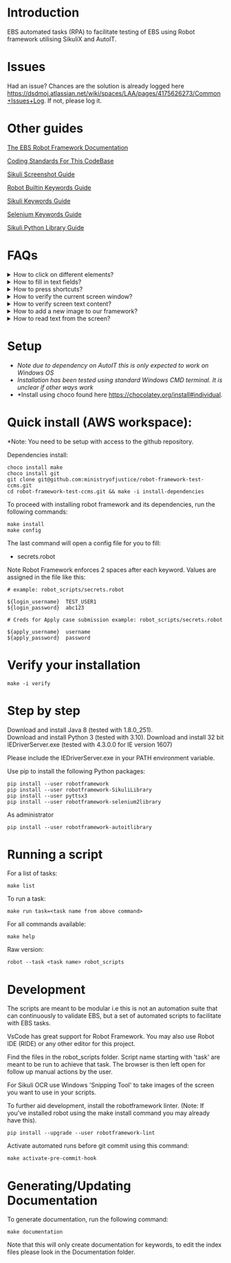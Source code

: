 Introduction
====

EBS automated tasks (RPA) to facilitate testing of EBS using Robot framework utilising SikuliX and AutoIT.

Issues
====

Had an issue? Chances are the solution is already logged here https://dsdmoj.atlassian.net/wiki/spaces/LAA/pages/4175626273/Common+Issues+Log. If not, please log it.

Other guides
====

[The EBS Robot Framework Documentation](https://ministryofjustice.github.io/robot-framework-test-ccms/Documentation/index.html)

[Coding Standards For This CodeBase](Coding-Standards.md)

[Sikuli Screenshot Guide](Sikuli-Screenshot-Guide.md)

[Robot Builtin Keywords Guide](https://robotframework.org/robotframework/latest/libraries/BuiltIn.html)

[Sikuli Keywords Guide](https://rainmanwy.github.io/robotframework-SikuliLibrary/doc/SikuliLibrary.html)

[Selenium Keywords Guide](https://robotframework.org/SeleniumLibrary/SeleniumLibrary.html)

[Sikuli Python Library Guide](http://doc.sikuli.org/index.html)

FAQs
====

<details>
    <summary>How to click on different elements?</summary>

    Clicking on EBS elements is done in two ways.
    1. Matching on the image of the element and clicking on that.
    ```
        Click On  ${button_image}
    ```
    2. Pressing a shortcut key to activate the functionality.
    ```
        Press Shortcut Keys  ${button_shortcut_keys}
    ```

</details>

<details>
    <summary>How to fill in text fields?</summary>

    You can fill in text using this keyword.
    ```
        Input Text Until Appears   ${input_text_image}   hello I am the text to fill in.
    ```

</details>

<details>
    <summary>How to press shortcuts?</summary>

    Use the following keyword:
    ```
        Press Shortcut Keys   ${shortcut_keys}
    ```
    Note, if you need to press special keys (autoit based), these are documented here: https://www.autoitscript.com/autoit3/docs/functions/Send.htm

</details>

<details>
    <summary>How to verify the current screen window?</summary>

    To verify which window you're on, you can use one of the following
    ```
        Image With Text Exists On Screen  ${img}  ${text}
        Window With Title Exists  ${title}
        Wait Until Screen Contains  {image}
        Wait Until Screen Contains With Text  ${image}  ${text}
    ```

</details>

<details>
    <summary>How to verify screen text content?</summary>

    If you have a situation where you need to verify content that is generated dynamically and the
    image cannot be captured of that part before hand, you can capture a region around it and expand
    the region around this image like so:
    ```
        ${extended_image}=  Get Extended Region From Image  ${region}  right  2
        ${text}=            Get Text From Image Matching  ${extended_image}
        Should Be Equal   ${text}   Hello I should be on the screen
    ```

</details>

<details>
    <summary>How to add a new image to our framework?</summary>

    If you've snipped a new image for Sikuli, this should go in the robot_scripts/Images folder. Guidance on how to take a snippet can be found [here](Sikuli-Screenshot-Guide.md).

</details>

<details>
    <summary>How to read text from the screen?</summary>

    To read text off of EBS screens, you'll have to specify the region where the text is. This can be done in a few ways:
    ```
    ${coordinates}	Create List 	x	y	w	h
    ${region_image}=  Capture Region   ${coordinates}
    ```

    or

    ```
    ${region_image}=  Get Extended Region From Image  ${image}  top   3
    ```

    The above will extend the image region to the top 3 times the height of the image you've provided.

    This region should span over your text that you'd like to read. Now use the following keyword to 
    read the text within this region:

    ```
    ${text}=  Get Text  ${region_image}
    ```

</details>

Setup
====
- *Note due to dependency on AutoIT this is only expected to work on Windows OS*
- *Installation has been tested using standard Windows CMD terminal. It is unclear if other ways work*
- *Install using choco found here https://chocolatey.org/install#individual.

Quick install (AWS workspace):
====

*Note: You need to be setup with access to the github repository.

Dependencies install:

```
choco install make
choco install git
git clone git@github.com:ministryofjustice/robot-framework-test-ccms.git
cd robot-framework-test-ccms.git && make -i install-dependencies
```

To proceed with installing robot framework and its dependencies, run the following commands:

```
make install
make config
```

The last command will open a config file for you to fill:

- secrets.robot

Note Robot Framework enforces 2 spaces after each keyword. Values are assigned in the file like this:

```
# example: robot_scripts/secrets.robot

${login_username}  TEST_USER1
${login_password}  abc123
```

```
# Creds for Apply case submission example: robot_scripts/secrets.robot

${apply_username}  username
${apply_password}  password

```

Verify your installation
====

```
make -i verify
```

Step by step
====

Download and install Java 8 (tested with 1.8.0_251).    
Download and install Python 3 (tested with 3.10).
Download and install 32 bit IEDriverServer.exe (tested with 4.3.0.0 for IE version 1607)

Please include the IEDriverServer.exe in your PATH environment variable.

Use pip to install the following Python packages:

```
pip install --user robotframework
pip install --user robotframework-SikuliLibrary
pip install --user pyttsx3
pip install --user robotframework-selenium2library
```
As administrator

```
pip install --user robotframework-autoitlibrary
```

Running a script
====

For a list of tasks:

```
make list
```

To run a task:

```
make run task=<task name from above command>
```

For all commands available:

```
make help
```

Raw version:

```
robot --task <task name> robot_scripts
```

Development
=====

The scripts are meant to be modular i.e this is not an automation suite that can continuously to validate EBS, but a set of automated scripts to facilitate with EBS tasks.

VsCode has great support for Robot Framework. You may also use Robot IDE (RIDE) or any other editor for this project.

Find the files in the robot_scripts folder. Script name starting with 'task' are meant to be run to achieve that task. The browser is then left open for follow up manual actions by the user.

For Sikuli OCR use Windows 'Snipping Tool' to take images of the screen you want to use in your scripts.

To further aid development, install the robotframework linter. (Note: If you've installed robot using the make install command you may already have this).

```
pip install --upgrade --user robotframework-lint
```

Activate automated runs before git commit using this command:

```
make activate-pre-commit-hook
```

Generating/Updating Documentation
======

To generate documentation, run the following command:

```
make documentation
```

Note that this will only create documentation for keywords, to edit the index files please look in the Documentation folder.
